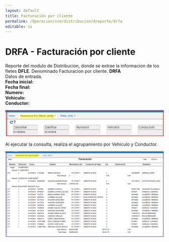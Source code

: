 ```yaml
---  
layout: default  
title: Facturación por cliente  
permalink: /Operacion/scm/distribucion/dreporte/drfa  
editable: si  
---  
```


# DRFA - Facturación por cliente  

Reporte del modulo de Distribucion, donde se extrae la informacion de los fletes **DFLE**.   Denominado Facturacion por cliente. **DRFA**  
Datos de entrada.  
**Fecha inicial:  
Fecha final:  
Numero:  
Vehiculo:  
Conductor:**  


![](drfa1.png)  

Al ejecutar la consulta, realiza el agrupamiento por Vehiculo y Conductor.   

![](drfa2.png)  
